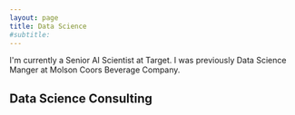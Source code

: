```yaml
---
layout: page
title: Data Science
#subtitle: 
---
```


I'm currently a Senior AI Scientist at Target. I was previously Data Science Manger at Molson Coors Beverage Company. 

## Data Science Consulting
